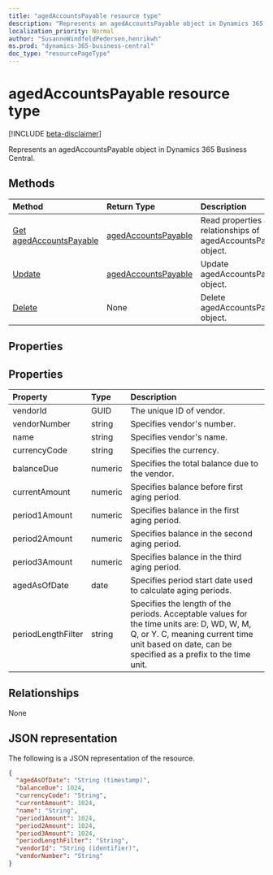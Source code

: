 ```yaml
---
title: "agedAccountsPayable resource type"
description: "Represents an agedAccountsPayable object in Dynamics 365 Business Central."
localization_priority: Normal
author: "SusanneWindfeldPedersen,henrikwh"
ms.prod: "dynamics-365-business-central"
doc_type: "resourcePageType"
---
```


# agedAccountsPayable resource type

[!INCLUDE [beta-disclaimer](../../includes/beta-disclaimer.md)]

Represents an agedAccountsPayable object in Dynamics 365 Business Central.

## Methods

| Method       | Return Type | Description |
|:-------------|:------------|:------------|
| [Get agedAccountsPayable](../api/dynamics-agedaccountspayable-get.md) | [agedAccountsPayable](dynamics-agedaccountspayable.md) | Read properties and relationships of agedAccountsPayable object. |
| [Update](../api/dynamics-agedaccountspayable-update.md) | [agedAccountsPayable](dynamics-agedaccountspayable.md) | Update agedAccountsPayable object. |
| [Delete](../api/dynamics-agedaccountspayable-delete.md) | None | Delete agedAccountsPayable object. |

## Properties

## Properties
| Property	    | Type	   |Description                                 |
|:--------------|:---------|:-------------------------------------------|
|vendorId       |GUID      |The unique ID of vendor.                    |
|vendorNumber   |string    |Specifies vendor's number.                  |
|name           |string    |Specifies vendor's name.                    |
|currencyCode   |string    |Specifies the currency.                     |
|balanceDue     |numeric   |Specifies the total balance due to the vendor.|
|currentAmount  |numeric   |Specifies balance before first aging period.|
|period1Amount  |numeric   |Specifies balance in the first aging period.|
|period2Amount  |numeric   |Specifies balance in the second aging period.|
|period3Amount  |numeric   |Specifies balance in the third aging period.|
|agedAsOfDate   |date|Specifies period start date used to calculate aging periods.|
|periodLengthFilter|string |Specifies the length of the periods. Acceptable values for the time units are: D, WD, W, M, Q, or Y. C, meaning current time unit based on date, can be specified as a prefix to the time unit.|


## Relationships

None

## JSON representation

The following is a JSON representation of the resource.

<!-- {
  "blockType": "resource",
  "optionalProperties": [

  ],
  "@odata.type": "microsoft.graph.agedAccountsPayable",
  "baseType": "",
  "keyProperty": "vendorId"
}-->

```json
{
  "agedAsOfDate": "String (timestamp)",
  "balanceDue": 1024,
  "currencyCode": "String",
  "currentAmount": 1024,
  "name": "String",
  "period1Amount": 1024,
  "period2Amount": 1024,
  "period3Amount": 1024,
  "periodLengthFilter": "String",
  "vendorId": "String (identifier)",
  "vendorNumber": "String"
}
```

<!-- uuid: 16cd6b66-4b1a-43a1-adaf-3a886856ed98
2019-02-04 14:57:30 UTC -->
<!-- {
  "type": "#page.annotation",
  "description": "agedAccountsPayable resource",
  "keywords": "",
  "section": "documentation",
  "tocPath": ""
}-->